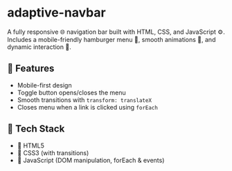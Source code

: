 # adaptive-navbar

A fully responsive 🌐 navigation bar built with HTML, CSS, and JavaScript ⚙️.
Includes a mobile-friendly hamburger menu 🍔, smooth animations 🎨, and dynamic interaction 🎯.

## 🚀 Features
* Mobile-first design
* Toggle button opens/closes the menu
* Smooth transitions with `transform: translateX`
* Closes menu when a link is clicked using `forEach`

## 📂 Tech Stack
* 🧱 HTML5
* 🎨 CSS3 (with transitions)
* 🧠 JavaScript (DOM manipulation, forEach & events)
